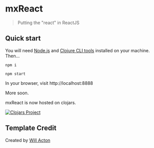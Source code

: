 # mxReact

> Putting the "react" in ReactJS

## Quick start

You will need [Node.js](https://nodejs.org/en/) and [Clojure CLI tools](https://clojure.org/guides/getting_started) installed on your machine. Then...

```
npm i

npm start
```
 
In your browser, visit http://localhost:8888

More soon.

mxReact is now hosted on clojars.

[![Clojars Project](https://img.shields.io/clojars/v/org.lotuc/mxreact.svg?include_prereleases)](https://clojars.org/org.lotuc/mxreact)

## Template Credit

Created by [Will Acton](https://lilac.town)
